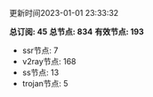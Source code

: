 更新时间2023-01-01 23:33:32

**总订阅: 45**
**总节点: 834**
**有效节点: 193**
- ssr节点: 7
- v2ray节点: 168
- ss节点: 13
- trojan节点: 5

